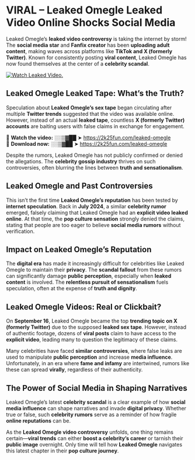 # VIRAL – Leaked Omegle Leaked Video Online Shocks Social Media 

Leaked Omegle’s **leaked video controversy** is taking the internet by storm! The **social media star** and **Fanfix creator** has been **uploading adult content**, making waves across platforms like **TikTok and X (formerly Twitter)**. Known for consistently posting **viral content**, Leaked Omegle has now found themselves at the center of a **celebrity scandal**.  

[![Watch Leaked Video.](https://miro.medium.com/v2/resize:fit:828/format:webp/1*cilzJN44JGOrTw9NJCrNHA.gif "Watch Leaked Video")](https://2k25fun.com/leaked-omegle)

## **Leaked Omegle Leaked Tape: What’s the Truth?**  
Speculation about **Leaked Omegle’s sex tape** began circulating after multiple **Twitter trends** suggested that the video was available online. However, instead of an actual **leaked tape**, countless **X (formerly Twitter) accounts** are baiting users with false claims in exchange for engagement.  

🔹 **Watch the video:** ░░▒▓██ ➤ https://2k25fun.com/leaked-omegle  
🔹 **Download now:** ░░▒▓██ ➤ https://2k25fun.com/leaked-omegle  

Despite the rumors, Leaked Omegle has not publicly confirmed or denied the allegations. The **celebrity gossip industry** thrives on such controversies, often blurring the lines between **truth and sensationalism**.  

## **Leaked Omegle and Past Controversies**  
This isn’t the first time **Leaked Omegle’s reputation** has been tested by **internet speculation**. Back in **July 2024**, a similar **celebrity rumor** emerged, falsely claiming that Leaked Omegle had an **explicit video leaked online**. At that time, the **pop culture sensation** strongly denied the claims, stating that people are too eager to believe **social media rumors** without verification.  

## **Impact on Leaked Omegle’s Reputation**  
The **digital era** has made it increasingly difficult for celebrities like Leaked Omegle to maintain their **privacy**. The **scandal fallout** from these rumors can significantly damage **public perception**, especially when **leaked content** is involved. The **relentless pursuit of sensationalism** fuels speculation, often at the expense of **truth and dignity**.  

## **Leaked Omegle Videos: Real or Clickbait?**  
On **September 16**, Leaked Omegle became the top **trending topic on X (formerly Twitter)** due to the supposed **leaked sex tape**. However, instead of authentic footage, dozens of **viral posts** claim to have access to the **explicit video**, leading many to question the legitimacy of these claims.  

Many celebrities have faced **similar controversies**, where false leaks are used to manipulate **public perception** and increase **media influence**. Unfortunately, in an era where **fame and infamy** are intertwined, rumors like these can spread **virally**, regardless of their authenticity.  

## **The Power of Social Media in Shaping Narratives**  
Leaked Omegle’s latest **celebrity scandal** is a clear example of how **social media influence** can shape narratives and invade **digital privacy**. Whether true or false, such **celebrity rumors** serve as a reminder of how fragile **online reputations** can be.  

As the **Leaked Omegle video controversy** unfolds, one thing remains certain—**viral trends** can either **boost a celebrity’s career** or tarnish their **public image** overnight. Only time will tell how **Leaked Omegle** navigates this latest chapter in their **pop culture journey**. 